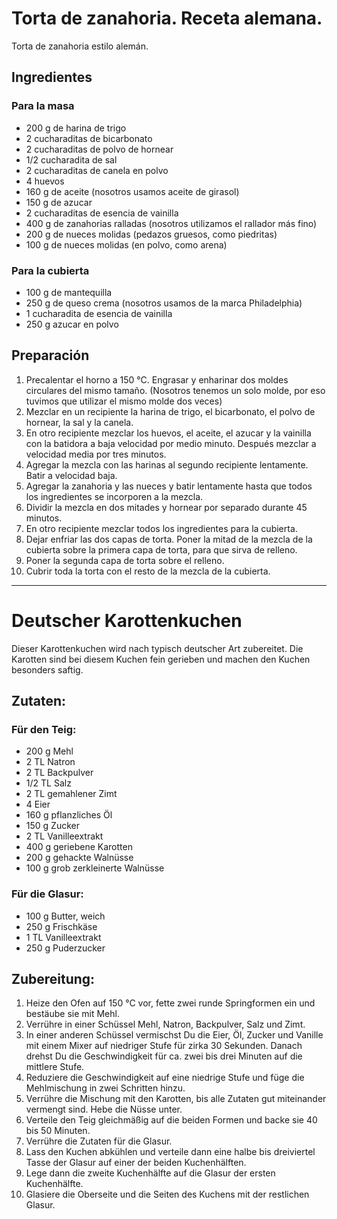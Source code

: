 # Torta de zanahoria. Receta alemana.
Torta de zanahoria estilo alemán.

## Ingredientes

### Para la masa

* 200 g de harina de trigo
* 2 cucharaditas de bicarbonato
* 2 cucharaditas de polvo de hornear
* 1/2 cucharadita de sal
* 2 cucharaditas de canela en polvo
* 4 huevos
* 160 g de aceite (nosotros usamos aceite de girasol)
* 150 g de azucar
* 2 cucharaditas de esencia de vainilla
* 400 g de zanahorias ralladas (nosotros utilizamos el rallador más fino)
* 200 g de nueces molidas (pedazos gruesos, como piedritas)
* 100 g de nueces molidas (en polvo, como arena)

### Para la cubierta

* 100 g de mantequilla
* 250 g de queso crema (nosotros usamos de la marca Philadelphia)
* 1 cucharadita de esencia de vainilla
* 250 g azucar en polvo

## Preparación

1. Precalentar el horno a 150 °C. Engrasar y enharinar dos moldes circulares del mismo tamaño. (Nosotros tenemos un solo molde, por eso tuvimos que utilizar el mismo molde dos veces)
2. Mezclar en un recipiente la harina de trigo, el bicarbonato, el polvo de hornear, la sal y la canela.
3. En otro recipiente mezclar los huevos, el aceite, el azucar y la vainilla con la batidora a baja velocidad por medio minuto. Después mezclar a velocidad media por tres minutos.
4. Agregar la mezcla con las harinas al segundo recipiente lentamente. Batir a velocidad baja.
5. Agregar la zanahoria y las nueces y batir lentamente hasta que todos los ingredientes se incorporen a la mezcla.
6. Dividir la mezcla en dos mitades y hornear por separado durante 45 minutos.
7. En otro recipiente mezclar todos los ingredientes para la cubierta.
8. Dejar enfriar las dos capas de torta. Poner la mitad de la mezcla de la cubierta sobre la primera capa de torta, para que sirva de relleno.
9. Poner la segunda capa de torta sobre el relleno.
10. Cubrir toda la torta con el resto de la mezcla de la cubierta.

___

# Deutscher Karottenkuchen
Dieser Karottenkuchen wird nach typisch deutscher Art zubereitet. Die Karotten sind bei diesem Kuchen fein gerieben und machen den Kuchen besonders saftig.

## Zutaten:

### Für den Teig: 

* 200 g Mehl
* 2 TL Natron
* 2 TL Backpulver
* 1/2 TL Salz
* 2 TL gemahlener Zimt
* 4 Eier
* 160 g pflanzliches Öl
* 150 g Zucker
* 2 TL Vanilleextrakt
* 400 g geriebene Karotten
* 200 g gehackte Walnüsse
* 100 g grob zerkleinerte Walnüsse

### Für die Glasur:

* 100 g Butter, weich
* 250 g Frischkäse
* 1 TL Vanilleextrakt
* 250 g Puderzucker

## Zubereitung:

1. Heize den Ofen auf 150 °C vor, fette zwei runde Springformen ein und bestäube sie mit Mehl.
2. Verrühre in einer Schüssel Mehl, Natron, Backpulver, Salz und Zimt.
3. In einer anderen Schüssel vermischst Du die Eier, Öl, Zucker und Vanille mit einem Mixer auf niedriger Stufe für zirka 30 Sekunden. Danach drehst Du die Geschwindigkeit für ca. zwei bis drei Minuten auf die mittlere Stufe.
4. Reduziere die Geschwindigkeit auf eine niedrige Stufe und füge die Mehlmischung in zwei Schritten hinzu.
5. Verrühre die Mischung mit den Karotten, bis alle Zutaten gut miteinander vermengt sind. Hebe die Nüsse unter.
6. Verteile den Teig gleichmäßig auf die beiden Formen und backe sie 40 bis 50 Minuten.
7. Verrühre die Zutaten für die Glasur.
8. Lass den Kuchen abkühlen und verteile dann eine halbe bis dreiviertel Tasse der Glasur auf einer der beiden Kuchenhälften.
9. Lege dann die zweite Kuchenhälfte auf die Glasur der ersten Kuchenhälfte.
10. Glasiere die Oberseite und die Seiten des  Kuchens mit der restlichen Glasur.